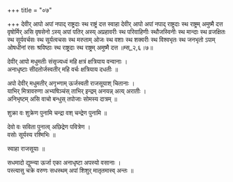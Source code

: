 +++
title = "०७"

+++
देवीर् आपो अपां नपाद् राष्ट्रदाः स्थ राष्ट्रं दत्त स्वाहा देवीर् आपो अपां नपाद् राष्ट्रदाः स्थ राष्ट्रम् अमुष्मै दत्त वृषोर्मिर् असि वृषसेनो ऽस्य् अपां पतिर् अस्य् अप्रहावरीः स्थ परिवाहिणीः स्थौजस्विनीः स्थ मान्दाः स्थ व्रजक्षितः स्थ सूर्यवर्चसः स्थ सूर्यत्वचसः स्थ मरुताम् ओजः स्थ वशाः स्थ शक्वरीः स्थ विश्वभृतः स्थ जनभृतो ऽपाम् ओषधीनां रसः श्रविष्ठाः स्थ राष्ट्रदाः स्थ राष्ट्रम् अमुष्मै दत्त ॥म्स्_२,६।७॥  
    
देवीर् आपो मधुमतीः संसृज्यध्वं महि क्षत्रं क्षत्रियाय वन्वानाः ।  
अनाधृष्टाः सीदतोर्जस्वतीर् महि वर्चः क्षत्रियाय दधतीः ॥  
    
अपो देवीर् मधुमतीर् अगृभ्णाम् ऊर्जस्वती राजसूयाश् चितानाः ।  
याभिर् मित्रावरुणा अभ्यषिञ्चंस् ताभिर् इन्द्रम् अनयन्न् अत्य् अरातीः ।  
अनिभृष्टम् असि वाचो बन्धुस् तपोजाः सोमस्य दात्रम् ॥  
    
शुक्रा वः शुक्रेण पुनामि चन्द्रा वश् चन्द्रेण पुनामि ॥  
    
देवो वः सविता पुनात्व् अछिद्रेण पवित्रेण ।  
वसोः सूर्यस्य रश्मिभिः ॥  
    
स्वाहा राजसूयाः ॥  
    
सधमादो द्युम्न्या ऊर्जा एका अनाधृष्टा अपस्यो वसानाः ।  
पस्त्यासु चक्रे वरुणः सधस्थम् अपां शिशुर् मातृतमास्व् अन्तः ॥  
    
  
